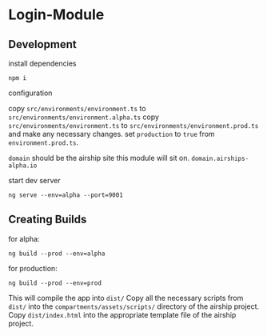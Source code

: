 # Login-Module

## Development

install dependencies

```
npm i
```

configuration

copy `src/environments/environment.ts` to `src/environments/environment.alpha.ts`
copy `src/environments/environment.ts` to `src/environments/environment.prod.ts`
and make any necessary changes. set `production` to `true` from `environment.prod.ts`.

`domain` should be the airship site this module will sit on. `domain.airships-alpha.io`

start dev server

```
ng serve --env=alpha --port=9001
```

## Creating Builds

for alpha:

```
ng build --prod --env=alpha
```

for production:

```
ng build --prod --env=prod
```

This will compile the app into `dist/`
Copy all the necessary scripts from `dist/` into the `compartments/assets/scripts/` directory of the airship project.
Copy `dist/index.html` into the appropriate template file of the airship project.